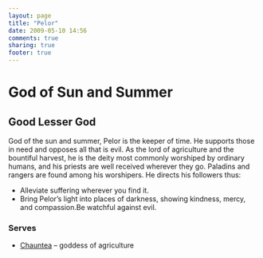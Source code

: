 ```yaml
---
layout: page
title: "Pelor"
date: 2009-05-10 14:56
comments: true
sharing: true
footer: true
---
```

# God of Sun and Summer
## Good Lesser God

God of the sun and summer, Pelor is the keeper of time. He supports those in need and opposes all that is evil. As the lord of agriculture and the bountiful harvest, he is the deity most commonly worshiped by ordinary humans, and his priests are well received wherever they go. Paladins and rangers are found among his worshipers. He directs his followers thus:

* Alleviate suffering wherever you find it.
* Bring Pelor’s light into places of darkness, showing kindness, mercy, and compassion.Be watchful against evil.

### Serves

* [Chauntea](/deities/Chauntea.html) – goddess of agriculture